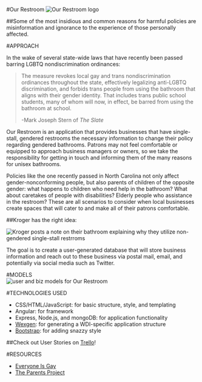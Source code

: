 #Our Restroom
![Our Restroom logo](https://i.imgur.com/9DbFG9o.png)

##Some of the most insidious and common reasons for harmful policies are misinformation and ignorance to the experience of those personally affected.


#APPROACH

In the wake of several state-wide laws that have recently been passed barring 
LGBTQ nondiscrimination ordinances:

> The measure revokes local gay and trans nondiscrimination ordinances throughout the state, 
> effectively legalizing anti-LGBTQ discrimination, and forbids trans people from using the 
> bathroom that aligns with their gender identity. That includes trans public school students, 
> many of whom will now, in effect, be barred from using the bathroom at school.  
> 
> -Mark Joseph Stern of _The Slate_

Our Restroom is an application that provides businesses that have single-stall, gendered restrooms
the necessary information to change their policy regarding gendered bathrooms. Patrons may not feel comfortable or equipped to approach business managers or owners, so we take the responsibility for getting in touch and informing them of the many reasons for unisex bathrooms. 

Policies like the one recently passed in North Carolina not only affect gender-nonconforming
people, but also parents of children of the opposite gender: what happens to children who
need help in the bathroom? What about caretakes of people with disabilities? Elderly people who 
assistance in the restroom? 
These are all scenarios to consider when local businesses create spaces that will cater
to and make all of their patrons comfortable.

##Kroger has the right idea:  

![Kroger posts a note on their bathroom explaining why they utilize non-gendered single-stall restrroms](https://40.media.tumblr.com/468e9567a4801b118d52cfa93d05cc34/tumblr_o4t2k959eS1qcqoybo1_500.jpg)

The goal is to create a user-generated database that will store business information
and reach out to these business via postal mail, email, and potentially via social 
media such as Twitter.

#MODELS  
![user and biz models for Our Restroom](https://i.imgur.com/V11Z8wp.png)

#TECHNOLOGIES USED  
- CSS/HTML/JavaScript: for basic structure, style, and templating  
- Angular: for framework   
- Express, Node.js, and mongoDB: for application functionality  
- [Wexgen](https://github.com/h4w5/wexgen): for generating a WDI-specific application structure  
- [Bootstrap](http://getbootstrap.com/): for adding snazzy style  

##Check out User Stories on [Trello](https://trello.com/b/NClftgba/our-restroom)!



#RESOURCES
- [Everyone Is Gay](http://everyoneisgay.com/)  
- [The Parents Project](http://theparentsproject.com/)


